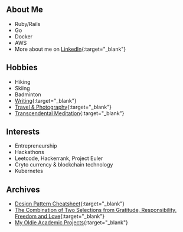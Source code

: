 ## About Me
- Ruby/Rails
- Go
- Docker
- AWS
- More about me on [LinkedIn](https://www.linkedin.com/in/kurounseung){:target="_blank"}

## Hobbies
- Hiking
- Skiing
- Badminton
- [Writing](https://kurounseung.medium.com){:target="_blank"}
- [Travel & Photography](https://www.instagram.com/sk_studio_and_photography/){:target="_blank"}
- [Transcendental Meditation](https://www.tm.org/){:target="_blank"}

## Interests
- Entrepreneurship
- Hackathons
- Leetcode, Hackerrank, Project Euler
- Cryto currency & blockchain technology
- Kubernetes

## Archives
- [Design Pattern Cheatsheet](https://kurounseung.medium.com/design-pattern-cheatsheet-7389072558f2){:target="_blank"}
- [The Combination of Two Selections from Gratitude, Responsibility, Freedom and Love](https://crown-s.medium.com/the-combination-of-two-selections-from-gratitude-responsibility-freedom-and-love-3eb8f1054d0f){:target="_blank"}
- [My Oldie Academic Projects](https://crown-s.medium.com/my-oldie-academic-projects-379cbc5cb1a1){:target="_blank"}
